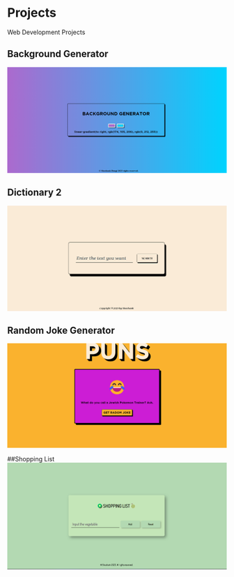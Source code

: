 # Projects
Web Development Projects

## Background Generator
![alt text](https://raw.githubusercontent.com/shashankdangi/Projects/main/Screenshot%202023-04-12%20180538.png)

## Dictionary 2
![alt text](https://github.com/shashankdangi/Projects/blob/main/DICTIONARY%202/Screenshot%202023-04-12%20180638.png?raw=true)

## Random Joke Generator 
![alt text](https://github.com/shashankdangi/Projects/blob/main/Screenshot%202023-04-12%20181335.png?raw=true)

##Shopping List
![alt text](https://github.com/shashankdangi/Projects/blob/main/Shopping%20list/Screenshot%202023-04-12%20180742.png?raw=true)
